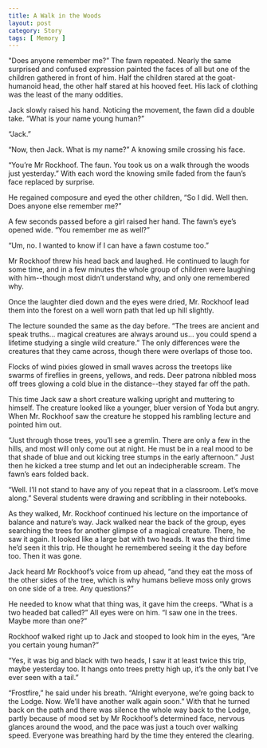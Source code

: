 ```yaml
---
title: A Walk in the Woods
layout: post
category: Story
tags: [ Memory ]
---
```

"Does anyone remember me?” The fawn repeated. Nearly the same surprised and confused expression painted the faces of all but one of the children gathered in front of him. Half the children stared at the goat-humanoid head, the other half stared at his hooved feet. His lack of clothing was the least of the many oddities.

Jack slowly raised his hand. Noticing the movement, the fawn did a double take. “What is your name young human?”

“Jack.”

“Now, then Jack. What is my name?” A knowing smile crossing his face.

“You’re Mr Rockhoof. The faun. You took us on a walk through the woods just yesterday.” With each word the knowing smile faded from the faun’s face replaced by surprise.

He regained composure and eyed the other children, “So I did. Well then. Does anyone else remember me?”

A few seconds passed before a girl raised her hand. The fawn’s eye’s opened wide. “You remember me as well?”

“Um, no. I wanted to know if I can have a fawn costume too.”

Mr Rockhoof threw his head back and laughed. He continued to laugh for some time, and in a few minutes the whole group of children were laughing with him--though most didn’t understand why, and only one remembered why.

Once the laughter died down and the eyes were dried, Mr. Rockhoof lead them into the forest on a well worn path that led up hill slightly.

The lecture sounded the same as the day before. “The trees are ancient and speak truths… magical creatures are always around us… you could spend a lifetime studying a single wild creature.” The only differences were the creatures that they came across, though there were overlaps of those too.

Flocks of wind pixies glowed in small waves across the treetops like swarms of fireflies in greens, yellows, and reds. Deer patrona nibbled moss off trees glowing a cold blue in the distance--they stayed far off the path.

This time Jack saw a short creature walking upright and muttering to himself. The creature looked like a younger, bluer version of Yoda but angry. When Mr. Rockhoof saw the creature he stopped his rambling lecture and pointed him out.

“Just through those trees, you’ll see a gremlin. There are only a few in the hills, and most will only come out at night. He must be in a real mood to be that shade of blue and out kicking tree stumps in the early afternoon.” Just then he kicked a tree stump and let out an indecipherable scream. The fawn’s ears folded back.

“Well. I’ll not stand to have any of you repeat that in a classroom. Let’s move along.” Several students were drawing and scribbling in their notebooks.

As they walked, Mr. Rockhoof continued his lecture on the importance of balance and nature’s way. Jack walked near the back of the group, eyes searching the trees for another glimpse of a magical creature. There, he saw it again. It looked like a large bat with two heads. It was the third time he’d seen it this trip. He thought he remembered seeing it the day before too. Then it was gone.

Jack heard Mr Rockhoof’s voice from up ahead, “and they eat the moss of the other sides of the tree, which is why humans believe moss only grows on one side of a tree. Any questions?”

He needed to know what that thing was, it gave him the creeps. “What is a two headed bat called?” All eyes were on him. “I saw one in the trees. Maybe more than one?”

Rockhoof walked right up to Jack and stooped to look him in the eyes, “Are you certain young human?”

“Yes, it was big and black with two heads, I saw it at least twice this trip, maybe yesterday too. It hangs onto trees pretty high up, it’s the only bat I’ve ever seen with a tail.”

“Frostfire,” he said under his breath. “Alright everyone, we’re going back to the Lodge. Now. We’ll have another walk again soon.” With that he turned back on the path and there was silence the whole way back to the Lodge, partly because of mood set by Mr Rockhoof’s determined face, nervous glances around the wood, and the pace was just a touch over walking speed. Everyone was breathing hard by the time they entered the clearing.